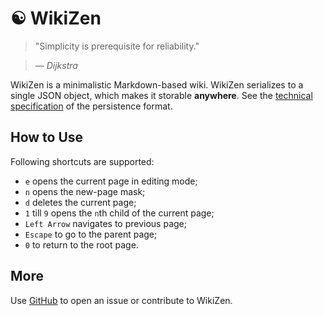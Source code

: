 &#9775; WikiZen
==============

> "Simplicity is prerequisite for reliability."

> — _Dijkstra_

WikiZen is a minimalistic Markdown-based wiki.
WikiZen serializes to a single JSON object, which makes it storable **anywhere**.
See the [technical specification](https://github.com/chmllr/WikiZen/blob/master/SPEC.md) of the persistence format.

## How to Use

Following shortcuts are supported:
- `e` opens the current page in editing mode;
- `n` opens the new-page mask;
- `d` deletes the current page;
- `1` till `9` opens the `n`th child of the current page;
- `Left Arrow` navigates to previous page;
- `Escape` to go to the parent page;
- `0` to return to the root page.

## More

Use [GitHub](https://github.com/chmllr/WikiZen) to open an issue or contribute to WikiZen.